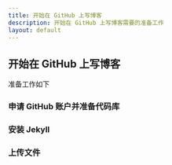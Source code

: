 ```yaml
---
title: 开始在 GitHub 上写博客
description: 开始在 GitHub 上写博客需要的准备工作
layout: default
---
```


## 开始在 GitHub 上写博客

准备工作如下

### 申请 GitHub 账户并准备代码库

### 安装 Jekyll 

### 上传文件